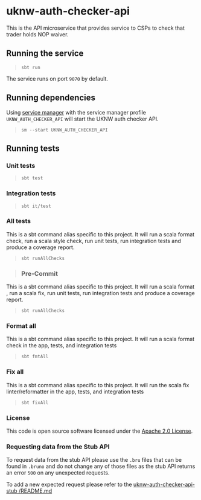 
# uknw-auth-checker-api

This is the API microservice that provides service to CSPs to check that trader holds NOP waiver.

## Running the service

> `sbt run`

The service runs on port `9070` by default.

## Running dependencies

Using [service manager](https://github.com/hmrc/service-manager)
with the service manager profile `UKNW_AUTH_CHECKER_API` will start
the UKNW auth checker API.

> `sm --start UKNW_AUTH_CHECKER_API`

## Running tests

### Unit tests

> `sbt test`

### Integration tests

> `sbt it/test`


### All tests

This is a sbt command alias specific to this project. It will run a scala format
check, run a scala style check, run unit tests, run integration tests and produce a coverage report.
> `sbt runAllChecks`

> ### Pre-Commit

This is a sbt command alias specific to this project. It will run a scala format , run a scala fix, 
run unit tests, run integration tests and produce a coverage report.
> `sbt runAllChecks`

### Format all

This is a sbt command alias specific to this project. It will run a scala format
check in the app, tests, and integration tests
> `sbt fmtAll`

### Fix all

This is a sbt command alias specific to this project. It will run the scala fix 
linter/reformatter in the app, tests, and integration tests
> `sbt fixAll`

### License

This code is open source software licensed under the [Apache 2.0 License]("http://www.apache.org/licenses/LICENSE-2.0.html").

### Requesting data from the Stub API

To request data from the stub API please use the `.bru` files that can be found in `.bruno` and do not change any of those files as the stub API returns an error `500` on any unexpected requests.

To add a new expected request please refer to the [uknw-auth-checker-api-stub
/README.md](https://github.com/hmrc/uknw-auth-checker-api-stub?tab=readme-ov-file#add-new-expected-requests)